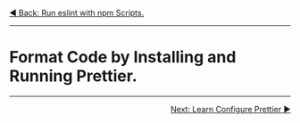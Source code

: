 <p align="left">
 <a href="02_05.md">◀ Back: Run eslint with npm Scripts.</a>
</p>

---

# Format Code by Installing and Running Prettier.



---

<p align="right">
  <a href="02_07.md">Next: Learn Configure Prettier ▶</a>
</p>
